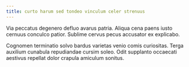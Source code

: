 ```yaml
---
title: curto harum sed tondeo vinculum celer strenuus
---
```


Via peccatus degenero defluo avarus patria. Aliqua cena paens iusto cernuus conculco patior. Sublime cervus pecus accusator ex explicabo.

Cognomen terminatio solvo bardus varietas venio comis curiositas. Terga auxilium cunabula repudiandae cursim soleo. Odit supplanto occaecati aestivus repellat dolor crapula amiculum sonitus.